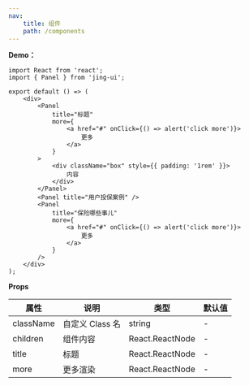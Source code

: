 ```yaml
---
nav:
    title: 组件
    path: /components
---
```


<!-- ## Tag -->

**Demo：**

```tsx
import React from 'react';
import { Panel } from 'jing-ui';

export default () => (
    <div>
        <Panel
            title="标题"
            more={
                <a href="#" onClick={() => alert('click more')}>
                    更多
                </a>
            }
        >
            <div className="box" style={{ padding: '1rem' }}>
                内容
            </div>
        </Panel>
        <Panel title="用户投保案例" />
        <Panel
            title="保险哪些事儿"
            more={
                <a href="#" onClick={() => alert('click more')}>
                    更多
                </a>
            }
        />
    </div>
);
```

**Props**

| 属性      | 说明            | 类型            | 默认值 |
| --------- | --------------- | --------------- | ------ |
| className | 自定义 Class 名 | string          | -      |
| children  | 组件内容        | React.ReactNode | -      |
| title     | 标题            | React.ReactNode | -      |
| more      | 更多渲染        | React.ReactNode | -      |
